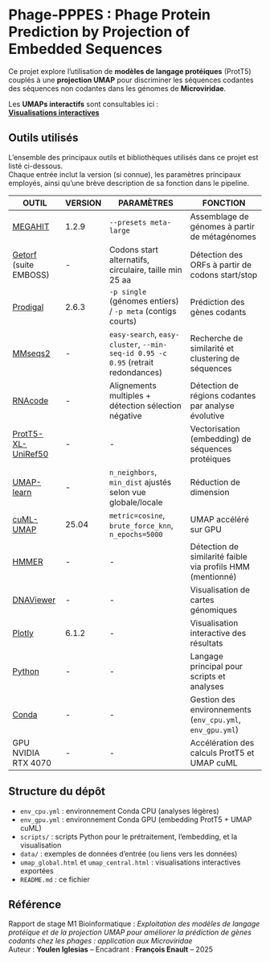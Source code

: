 # Phage-PPPES : Phage Protein Prediction by Projection of Embedded Sequences

Ce projet explore l’utilisation de **modèles de langage protéiques** (ProtT5) couplés à une **projection UMAP** pour discriminer les séquences codantes des séquences non codantes dans les génomes de **Microviridae**.

Les **UMAPs interactifs** sont consultables ici :  
 **[Visualisations interactives](https://tulgar-bioinformatic.github.io/phage-pppes/)**

## Outils utilisés

L’ensemble des principaux outils et bibliothèques utilisés dans ce projet est listé ci-dessous.  
Chaque entrée inclut la version (si connue), les paramètres principaux employés, ainsi qu’une brève description de sa fonction dans le pipeline.

| OUTIL | VERSION | PARAMÈTRES | FONCTION |
|-------|---------|------------|----------|
| [MEGAHIT](https://github.com/voutcn/megahit) | 1.2.9 | `--presets meta-large` | Assemblage de génomes à partir de métagénomes |
| [Getorf](http://emboss.sourceforge.net/apps/release/6.6/emboss/apps/getorf.html) (suite EMBOSS) | - | Codons start alternatifs, circulaire, taille min 25 aa | Détection des ORFs à partir de codons start/stop |
| [Prodigal](https://github.com/hyattpd/Prodigal) | 2.6.3 | `-p single` (génomes entiers) / `-p meta` (contigs courts) | Prédiction des gènes codants |
| [MMseqs2](https://github.com/soedinglab/MMseqs2) | - | `easy-search`, `easy-cluster`, `--min-seq-id 0.95 -c 0.95` (retrait redondances) | Recherche de similarité et clustering de séquences |
| [RNAcode](https://github.com/s-will/RNAcode) | - | Alignements multiples + détection sélection négative | Détection de régions codantes par analyse évolutive |
| [ProtT5-XL-UniRef50](https://github.com/agemagician/ProtTrans) | - | - | Vectorisation (embedding) de séquences protéiques |
| [UMAP-learn](https://umap-learn.readthedocs.io/) | - | `n_neighbors`, `min_dist` ajustés selon vue globale/locale | Réduction de dimension |
| [cuML-UMAP](https://docs.rapids.ai/api/cuml/stable/) | 25.04 | `metric=cosine`, `brute_force_knn`, `n_epochs=5000` | UMAP accéléré sur GPU |
| [HMMER](http://hmmer.org/) | - | - | Détection de similarité faible via profils HMM (mentionné) |
| [DNAViewer](https://dnacanvas.com/) | - | - | Visualisation de cartes génomiques |
| [Plotly](https://plotly.com/python/) | 6.1.2 | - | Visualisation interactive des résultats |
| [Python](https://www.python.org/) | - | - | Langage principal pour scripts et analyses |
| [Conda](https://docs.conda.io/) | - | - | Gestion des environnements (`env_cpu.yml`, `env_gpu.yml`) |
| GPU NVIDIA RTX 4070 | - | - | Accélération des calculs ProtT5 et UMAP cuML |

## Structure du dépôt

- `env_cpu.yml` : environnement Conda CPU (analyses légères)
- `env_gpu.yml` : environnement Conda GPU (embedding ProtT5 + UMAP cuML)
- `scripts/` : scripts Python pour le prétraitement, l’embedding, et la visualisation
- `data/` : exemples de données d’entrée (ou liens vers les données)
- `umap_global.html` et `umap_central.html` : visualisations interactives exportées
- `README.md` : ce fichier

## Référence

Rapport de stage M1 Bioinformatique : *Exploitation des modèles de langage protéique et de la projection UMAP pour améliorer la prédiction de gènes codants chez les phages : application aux Microviridae*  
Auteur : **Youlen Iglesias** – Encadrant : **François Enault** – 2025
